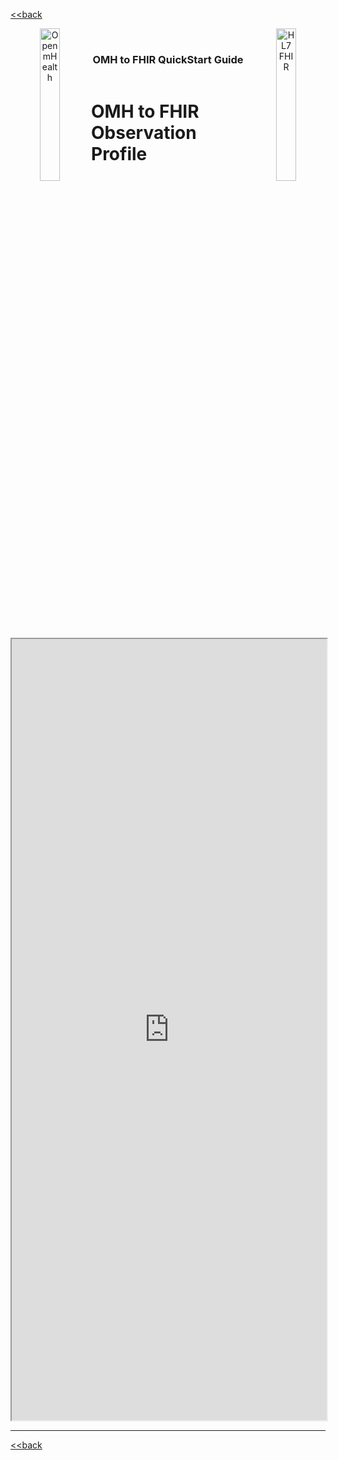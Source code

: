 [<<back](../README.md)
<!---
tags: omh2fhir
title: wide-template
--->

<!-- icons -->
<header>
<a href="https://www.openmhealth.org/">
<img align="left" width="25%" height="25%" src="https://www.openmhealth.org/wp-content/themes/openmhealth2015/dist/images/logo@2x.png" alt="Open mHealth">
</a>


<a href="http://hl7.org/fhir">
<img align="right" width="25%" height="25%" src="http://build.fhir.org/assets/images/fhir-logo-www.png" alt="HL7 FHIR">
</a>

<br />

<h3 class="logoHeader" align="center">OMH to FHIR QuickStart Guide</h3>
</header>


<!-- wide style: to accomodate tables -->




# OMH to FHIR Observation Profile

<iframe src="https://healthedata1.github.io/OMH-QS-Profiles/StructureDefinition-omh-obs.html" width="100%" height="1250">
</iframe>

---

[<<back](../README.md)